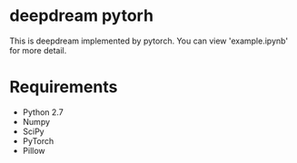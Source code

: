 # deepdream pytorh
This is deepdream implemented by pytorch. You can view 'example.ipynb' for more detail.

# Requirements
* Python 2.7
* Numpy
* SciPy
* PyTorch
* Pillow 
